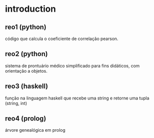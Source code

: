 # introduction

## reo1 (python) 

código que calcula o coeficiente de correlação pearson.

## reo2 (python)

sistema de prontuário médico simplificado para fins didáticos, com orientação a objetos.

## reo3 (haskell)

função na linguagem haskell que recebe uma string e retorne uma tupla (string, int)

## reo4 (prolog)

árvore genealógica em prolog
